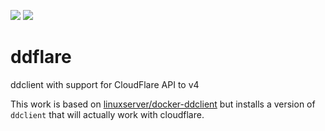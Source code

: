 [![](https://images.microbadger.com/badges/image/alephan/ddflare.svg)](https://microbadger.com/images/alephan/ddflare "Get your own image badge on microbadger.com") [![](https://images.microbadger.com/badges/version/alephan/ddflare.svg)](https://microbadger.com/images/alephan/ddflare "Get your own version badge on microbadger.com")

# ddflare
ddclient with support for CloudFlare API to v4

This work is based on [linuxserver/docker-ddclient](https://github.com/linuxserver/docker-ddclient) but installs a version of `ddclient` that will actually work with cloudflare.
